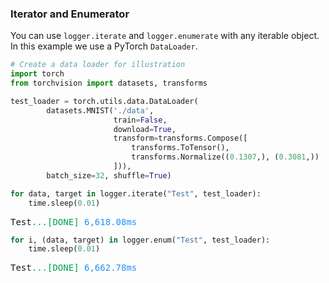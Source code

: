 ### Iterator and Enumerator

You can use `logger.iterate` and `logger.enumerate` with any iterable object.
In this example we use a PyTorch `DataLoader`.


```python
# Create a data loader for illustration
import torch
from torchvision import datasets, transforms

test_loader = torch.utils.data.DataLoader(
        datasets.MNIST('./data',
                       train=False,
                       download=True,
                       transform=transforms.Compose([
                           transforms.ToTensor(),
                           transforms.Normalize((0.1307,), (0.3081,))
                       ])),
        batch_size=32, shuffle=True)
```


```python
for data, target in logger.iterate("Test", test_loader):
    time.sleep(0.01)
```


<pre>Test<span style="color: #00A250">...[DONE]</span><span style="color: #208FFB">	6,618.08ms</span>
</pre>



```python
for i, (data, target) in logger.enum("Test", test_loader):
    time.sleep(0.01)
```


<pre>Test<span style="color: #00A250">...[DONE]</span><span style="color: #208FFB">	6,662.78ms</span>
</pre>
